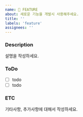 ```yaml
---
name: 🚀 FEATURE
about: 새로운 기능을 개발시 사용해주세요.
title: ''
labels: 'feature'
assignees: ''
---
```


### Description
설명을 작성하세요.

### ToDo
- [ ] todo
- [ ] todo

### ETC
기타사항, 추가사항에 대해서 작성하세요.

